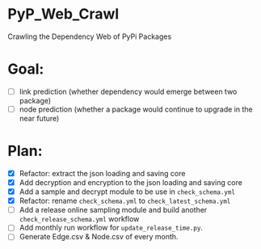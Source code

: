 # PyP_Web_Crawl

Crawling the Dependency Web of PyPi Packages 

# Goal: 

- [ ] link prediction (whether dependency would emerge between two package)
- [ ] node prediction (whether a package would continue to upgrade in the near future)

# Plan:

- [X] Refactor: extract the json loading and saving core 
- [X] Add decryption and encryption to the json loading and saving core
- [X] Add a sample and decrypt module to be use in `check_schema.yml`
- [X] Refactor: rename `check_schema.yml` to `check_latest_schema.yml`
- [ ] Add a release online sampling module and build another `check_release_schema.yml` workflow
- [ ] Add monthly run workflow for `update_release_time.py`.
- [ ] Generate Edge.csv & Node.csv of every month. 